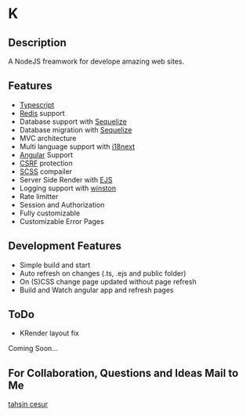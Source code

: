 # K

## Description

A NodeJS freamwork for develope amazing web sites.

## Features

* [Typescript](https://www.typescriptlang.org/)
* [Redis](https://redis.io/) support
* Database support with [Sequelize](https://sequelize.org/master/)
* Database migration with [Sequelize](https://sequelize.org/master/)
* MVC architecture
* Multi language support with [i18next](https://www.i18next.com/)
* [Angular](https://angular.io/) Support
* [CSRF](https://www.npmjs.com/package/csurf) protection
* [SCSS](https://sass-lang.com/) compailer
* Server Side Render with [EJS](https://ejs.co/)
* Logging support with [winston](https://www.npmjs.com/package/winston)
* Rate limitter
* Session and Authorization
* Fully customizable
* Customizable Error Pages

## Development Features

* Simple build and start
* Auto refresh on changes (.ts, .ejs and public folder)
* On (S)CSS change page updated without page refresh
* Build and Watch angular app and refresh pages

## ToDo

* KRender layout fix

Coming Soon...

## For Collaboration, Questions and Ideas Mail to Me
[tahsin cesur](mailto:tahsincesur1@gmail.com)